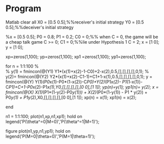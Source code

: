 # Program
Matlab
clear all
X0 = [0.5 0.5];%%receiver's initial strategy
Y0 = [0.5 0.5];%%deceiver's initial strategy




%x = [0.5 0.5];
P0 = 0.8;
P1 = 0.2;
C0 = 0;%% when C = 0, the game will be a cheap talk game C >= 0;
C1 = 0;%%lie under Hypothesis 1
C = 2;
x = [1 0];
y = [1 0];

xp=zeros(1,100);
yp=zeros(1,100);
xp1 =zeros(1,100);
yp1=zeros(1,100);

for n = 1:1:100
%      
%     y(1) = fmincon(@(Y1) Y1*(x(1)+x(2)-1-C0)+2-x(2),0.5,[],[],[],[],0,1);
%     y(2)=  fmincon(@(Y2) Y2*(x(1)+x(2)-C1-1)+C1+1-x(1),0.5,[],[],[],[],0,1);
    y = fmincon(@(Y) Y(1)*(P0*x(1)-P0*(1-x(2))-C*P0)+Y(2)*(P1*x(2)- P1*(1-x(1))-C*P1)+C+1-P0*x(2)-P1*x(1),Y0,[],[],[],[],[0 0],[1 1]);
   yp(n)=y(1);
   yp1(n)= y(2);
   x = fmincon(@(X) X(1)*(P1*(1-y(2)-P0*y(1))) + X(2)*(P0*(1-y(1)) - P1 * y(2)) + P0*y(1) + P1*y(2),X0,[],[],[],[],[0 0],[1 1]);
   xp(n) = x(1);
   xp1(n) = x(2);
    
end 

n1 = 1:1:100;
plot(n1,xp,n1,xp1);
hold on
legend('P(\theta^=0|M=0)','P(\theta^=1|M=1)');

figure
plot(n1,yp,n1,yp1);
hold on
legend('P(M=0|\theta=0)','P(M=1|\theta=1)');
